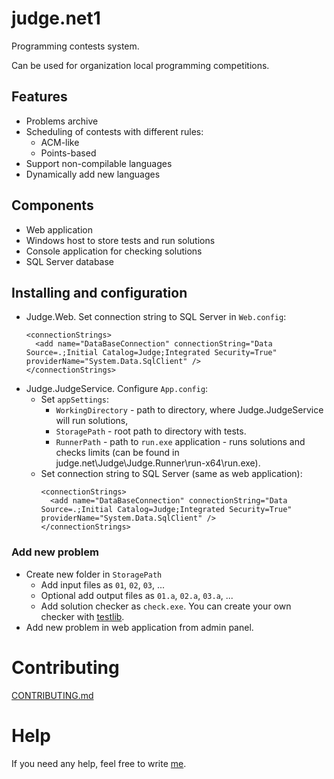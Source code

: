 # judge.net1
Programming contests system.

Can be used for organization local programming competitions.

## Features
- Problems archive
- Scheduling of contests with different rules:
  - ACM-like
  - Points-based
- Support non-compilable languages
- Dynamically add new languages

## Components
- Web application
- Windows host to store tests and run solutions
- Console application for checking solutions
- SQL Server database

## Installing and configuration
- Judge.Web. Set connection string to SQL Server in `Web.config`:
    ```
    <connectionStrings>
      <add name="DataBaseConnection" connectionString="Data Source=.;Initial Catalog=Judge;Integrated Security=True" providerName="System.Data.SqlClient" />
    </connectionStrings>
    ```
- Judge.JudgeService. Configure `App.config`:
  - Set `appSettings`:
    - `WorkingDirectory` - path to directory, where Judge.JudgeService will run solutions,
    - `StoragePath` - root path to directory with tests.
    - `RunnerPath` - path to `run.exe` application - runs solutions and checks limits (can be found in judge.net\Judge\Judge.Runner\run-x64\run.exe).
  - Set connection string to SQL Server (same as web application):
    ```
    <connectionStrings>
      <add name="DataBaseConnection" connectionString="Data Source=.;Initial Catalog=Judge;Integrated Security=True" providerName="System.Data.SqlClient" />
    </connectionStrings>
### Add new problem
- Create new folder in `StoragePath`
  - Add input files as `01`, `02`, `03`, ...
  - Optional add output files as `01.a`, `02.a`, `03.a`, ...
  - Add solution checker as `check.exe`. You can create your own checker with [testlib](https://github.com/MikeMirzayanov/testlib).
- Add new problem in web application from admin panel.

# Contributing
[CONTRIBUTING.md](CONTRIBUTING.md)

# Help
If you need any help, feel free to write [me](mailto:rogatnev.sergey@gmail.com).
